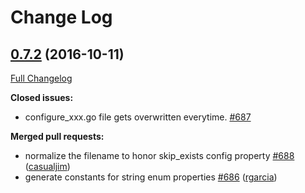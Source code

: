 # Change Log

## [0.7.2](https://github.com/rws-github/go-swagger/tree/0.7.2) (2016-10-11)
[Full Changelog](https://github.com/rws-github/go-swagger/compare/0.7.1...0.7.2)

**Closed issues:**

- configure\_xxx.go file gets overwritten everytime. [\#687](https://github.com/rws-github/go-swagger/issues/687)

**Merged pull requests:**

- normalize the filename to honor skip\_exists config property [\#688](https://github.com/rws-github/go-swagger/pull/688) ([casualjim](https://github.com/casualjim))
- generate constants for string enum properties [\#686](https://github.com/rws-github/go-swagger/pull/686) ([rgarcia](https://github.com/rgarcia))
